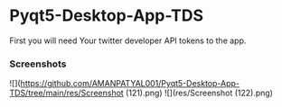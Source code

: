 # Pyqt5-Desktop-App-TDS

First you will need Your twitter developer API tokens to the app.


### Screenshots
<!-- ##Home Page
<img src="res/Screenshot (121).png" align="left" height="250" width="300" >
##About Page
<img src="res/Screenshot (122).png" align="left" height="250" width="300" >
##Result Page
<img src="res/Screenshot (123).png" align="left" height="250" width="300" > -->

![](https://github.com/AMANPATYAL001/Pyqt5-Desktop-App-TDS/tree/main/res/Screenshot (121).png)
![](res/Screenshot (122).png)

